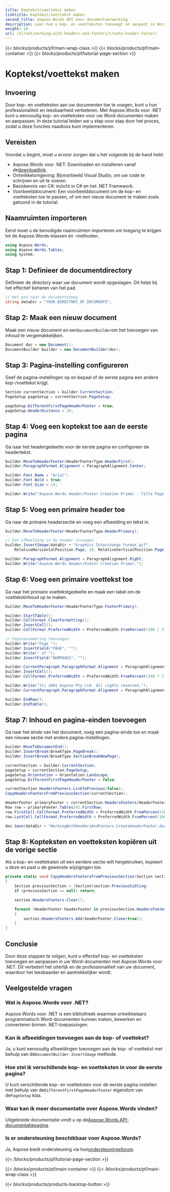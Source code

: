 ```yaml
---
title: Koptekst/voettekst maken
linktitle: Koptekst/voettekst maken
second_title: Aspose.Words API voor documentverwerking
description: Leer hoe u kop- en voetteksten toevoegt en aanpast in Word-documenten met Aspose.Words voor .NET. Deze stapsgewijze handleiding zorgt voor professionele documentopmaak.
weight: 10
url: /nl/net/working-with-headers-and-footers/create-header-footer/
---
```


{{< blocks/products/pf/main-wrap-class >}}
{{< blocks/products/pf/main-container >}}
{{< blocks/products/pf/tutorial-page-section >}}

# Koptekst/voettekst maken

## Invoering

Door kop- en voetteksten aan uw documenten toe te voegen, kunt u hun professionaliteit en leesbaarheid verbeteren. Met Aspose.Words voor .NET kunt u eenvoudig kop- en voetteksten voor uw Word-documenten maken en aanpassen. In deze tutorial leiden we u stap voor stap door het proces, zodat u deze functies naadloos kunt implementeren.

## Vereisten

Voordat u begint, moet u ervoor zorgen dat u het volgende bij de hand hebt:

-  Aspose.Words voor .NET: Downloaden en installeren vanaf de[downloadlink](https://releases.aspose.com/words/net/).
- Ontwikkelomgeving: Bijvoorbeeld Visual Studio, om uw code te schrijven en uit te voeren.
- Basiskennis van C#: inzicht in C# en het .NET Framework.
- Voorbeelddocument: Een voorbeelddocument om de kop- en voetteksten toe te passen, of om een nieuw document te maken zoals getoond in de tutorial.

## Naamruimten importeren

Eerst moet u de benodigde naamruimten importeren om toegang te krijgen tot de Aspose.Words-klassen en -methoden.

```csharp
using Aspose.Words;
using Aspose.Words.Tables;
using System;
```

## Stap 1: Definieer de documentdirectory

Definieer de directory waar uw document wordt opgeslagen. Dit helpt bij het effectief beheren van het pad.

```csharp
// Het pad naar de documentenmap
string dataDir = "YOUR_DIRECTORY_OF_DOCUMENTS";
```

## Stap 2: Maak een nieuw document

 Maak een nieuw document en een`DocumentBuilder`om het toevoegen van inhoud te vergemakkelijken.

```csharp
Document doc = new Document();
DocumentBuilder builder = new DocumentBuilder(doc);
```

## Stap 3: Pagina-instelling configureren

Geef de pagina-instellingen op en bepaal of de eerste pagina een andere kop-/voettekst krijgt.

```csharp
Section currentSection = builder.CurrentSection;
PageSetup pageSetup = currentSection.PageSetup;

pageSetup.DifferentFirstPageHeaderFooter = true;
pageSetup.HeaderDistance = 20;
```

## Stap 4: Voeg een koptekst toe aan de eerste pagina

Ga naar het headergedeelte voor de eerste pagina en configureer de headertekst.

```csharp
builder.MoveToHeaderFooter(HeaderFooterType.HeaderFirst);
builder.ParagraphFormat.Alignment = ParagraphAlignment.Center;

builder.Font.Name = "Arial";
builder.Font.Bold = true;
builder.Font.Size = 14;

builder.Write("Aspose.Words Header/Footer Creation Primer - Title Page.");
```

## Stap 5: Voeg een primaire header toe

Ga naar de primaire headersectie en voeg een afbeelding en tekst in.

```csharp
builder.MoveToHeaderFooter(HeaderFooterType.HeaderPrimary);

// Een afbeelding in de header invoegen
builder.InsertImage(dataDir + "Graphics Interchange Format.gif", 
    RelativeHorizontalPosition.Page, 10, RelativeVerticalPosition.Page, 10, 50, 50, WrapType.Through);

builder.ParagraphFormat.Alignment = ParagraphAlignment.Right;
builder.Write("Aspose.Words Header/Footer Creation Primer.");
```

## Stap 6: Voeg een primaire voettekst toe

Ga naar het primaire voettekstgedeelte en maak een tabel om de voettekstinhoud op te maken.

```csharp
builder.MoveToHeaderFooter(HeaderFooterType.FooterPrimary);

builder.StartTable();
builder.CellFormat.ClearFormatting();
builder.InsertCell();
builder.CellFormat.PreferredWidth = PreferredWidth.FromPercent(100 / 3);

// Paginanummering toevoegen
builder.Write("Page ");
builder.InsertField("PAGE", "");
builder.Write(" of ");
builder.InsertField("NUMPAGES", "");

builder.CurrentParagraph.ParagraphFormat.Alignment = ParagraphAlignment.Left;
builder.InsertCell();
builder.CellFormat.PreferredWidth = PreferredWidth.FromPercent(100 * 2 / 3);

builder.Write("(C) 2001 Aspose Pty Ltd. All rights reserved.");
builder.CurrentParagraph.ParagraphFormat.Alignment = ParagraphAlignment.Right;

builder.EndRow();
builder.EndTable();
```

## Stap 7: Inhoud en pagina-einden toevoegen

Ga naar het einde van het document, voeg een pagina-einde toe en maak een nieuwe sectie met andere pagina-instellingen.

```csharp
builder.MoveToDocumentEnd();
builder.InsertBreak(BreakType.PageBreak);
builder.InsertBreak(BreakType.SectionBreakNewPage);

currentSection = builder.CurrentSection;
pageSetup = currentSection.PageSetup;
pageSetup.Orientation = Orientation.Landscape;
pageSetup.DifferentFirstPageHeaderFooter = false;

currentSection.HeadersFooters.LinkToPrevious(false);
CopyHeadersFootersFromPreviousSection(currentSection);

HeaderFooter primaryFooter = currentSection.HeadersFooters[HeaderFooterType.FooterPrimary];
Row row = primaryFooter.Tables[0].FirstRow;
row.FirstCell.CellFormat.PreferredWidth = PreferredWidth.FromPercent(100 / 3);
row.LastCell.CellFormat.PreferredWidth = PreferredWidth.FromPercent(100 * 2 / 3);

doc.Save(dataDir + "WorkingWithHeadersAndFooters.CreateHeaderFooter.docx");
```

## Stap 8: Kopteksten en voetteksten kopiëren uit de vorige sectie

Als u kop- en voetteksten uit een eerdere sectie wilt hergebruiken, kopieert u deze en past u de gewenste wijzigingen toe.

```csharp
private static void CopyHeadersFootersFromPreviousSection(Section section)
{
    Section previousSection = (Section)section.PreviousSibling;
    if (previousSection == null) return;

    section.HeadersFooters.Clear();

    foreach (HeaderFooter headerFooter in previousSection.HeadersFooters)
    {
        section.HeadersFooters.Add(headerFooter.Clone(true));
    }
}
```

## Conclusie

Door deze stappen te volgen, kunt u effectief kop- en voetteksten toevoegen en aanpassen in uw Word-documenten met Aspose.Words voor .NET. Dit verbetert het uiterlijk en de professionaliteit van uw document, waardoor het leesbaarder en aantrekkelijker wordt.

## Veelgestelde vragen

### Wat is Aspose.Words voor .NET?

Aspose.Words voor .NET is een bibliotheek waarmee ontwikkelaars programmatisch Word-documenten kunnen maken, bewerken en converteren binnen .NET-toepassingen.

### Kan ik afbeeldingen toevoegen aan de kop- of voettekst?

 Ja, u kunt eenvoudig afbeeldingen toevoegen aan de kop- of voettekst met behulp van de`DocumentBuilder.InsertImage` methode.

### Hoe stel ik verschillende kop- en voetteksten in voor de eerste pagina?

 U kunt verschillende kop- en voetteksten voor de eerste pagina instellen met behulp van de`DifferentFirstPageHeaderFooter` eigendom van de`PageSetup` klas.

### Waar kan ik meer documentatie over Aspose.Words vinden?

 Uitgebreide documentatie vindt u op de[Aspose.Words API-documentatiepagina](https://reference.aspose.com/words/net/).

### Is er ondersteuning beschikbaar voor Aspose.Words?

 Ja, Aspose biedt ondersteuning via hun[ondersteuningsforum](https://forum.aspose.com/c/words/8).

{{< /blocks/products/pf/tutorial-page-section >}}

{{< /blocks/products/pf/main-container >}}
{{< /blocks/products/pf/main-wrap-class >}}

{{< blocks/products/products-backtop-button >}}
